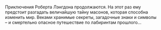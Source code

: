 <!--2021-06-13 10:48:20-->
Приключения Роберта Лэнгдона продолжаются.
На этот раз ему предстоит разгадать величайшую тайну масонов, которая способна изменить мир.
Веками хранимые секреты, загадочные знаки и символы – и смертельно опасное путешествие по лабиринтам прошлого…